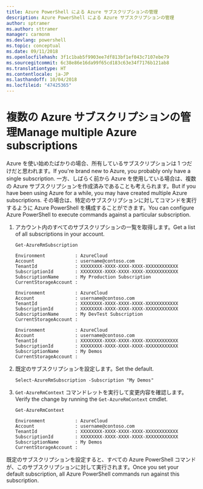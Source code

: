 ```yaml
---
title: Azure PowerShell による Azure サブスクリプションの管理
description: Azure PowerShell による Azure サブスクリプションの管理
author: sptramer
ms.author: sttramer
manager: carmonm
ms.devlang: powershell
ms.topic: conceptual
ms.date: 09/11/2018
ms.openlocfilehash: 3f1c1bab5f9903ee7df813bf1ef043c7107ebe79
ms.sourcegitcommit: 6c38e86e16da99f65cd183c63e34f7176b121ab8
ms.translationtype: HT
ms.contentlocale: ja-JP
ms.lasthandoff: 10/04/2018
ms.locfileid: "47425365"
---
```

# <a name="manage-multiple-azure-subscriptions"></a><span data-ttu-id="1c7aa-103">複数の Azure サブスクリプションの管理</span><span class="sxs-lookup"><span data-stu-id="1c7aa-103">Manage multiple Azure subscriptions</span></span>

<span data-ttu-id="1c7aa-104">Azure を使い始めたばかりの場合、所有しているサブスクリプションは 1 つだけだと思われます。</span><span class="sxs-lookup"><span data-stu-id="1c7aa-104">If you're brand new to Azure, you probably only have a single subscription.</span></span> <span data-ttu-id="1c7aa-105">一方、しばらく前から Azure を使用している場合は、複数の Azure サブスクリプションを作成済みであることも考えられます。</span><span class="sxs-lookup"><span data-stu-id="1c7aa-105">But if you have been using Azure for a while, you may have created multiple Azure subscriptions.</span></span> <span data-ttu-id="1c7aa-106">その場合は、特定のサブスクリプションに対してコマンドを実行するように Azure PowerShell を構成することができます。</span><span class="sxs-lookup"><span data-stu-id="1c7aa-106">You can configure Azure PowerShell to execute commands against a particular subscription.</span></span>

1. <span data-ttu-id="1c7aa-107">アカウント内のすべてのサブスクリプションの一覧を取得します。</span><span class="sxs-lookup"><span data-stu-id="1c7aa-107">Get a list of all subscriptions in your account.</span></span>

    ```azurepowershell-interactive
    Get-AzureRmSubscription
    ```

    ```output
    Environment           : AzureCloud
    Account               : username@contoso.com
    TenantId              : XXXXXXXX-XXXX-XXXX-XXXX-XXXXXXXXXXXX
    SubscriptionId        : XXXXXXXX-XXXX-XXXX-XXXX-XXXXXXXXXXXX
    SubscriptionName      : My Production Subscription
    CurrentStorageAccount :

    Environment           : AzureCloud
    Account               : username@contoso.com
    TenantId              : XXXXXXXX-XXXX-XXXX-XXXX-XXXXXXXXXXXX
    SubscriptionId        : XXXXXXXX-XXXX-XXXX-XXXX-XXXXXXXXXXXX
    SubscriptionName      : My DevTest Subscription
    CurrentStorageAccount :

    Environment           : AzureCloud
    Account               : username@contoso.com
    TenantId              : XXXXXXXX-XXXX-XXXX-XXXX-XXXXXXXXXXXX
    SubscriptionId        : XXXXXXXX-XXXX-XXXX-XXXX-XXXXXXXXXXXX
    SubscriptionName      : My Demos
    CurrentStorageAccount :
    ```

2. <span data-ttu-id="1c7aa-108">既定のサブスクリプションを設定します。</span><span class="sxs-lookup"><span data-stu-id="1c7aa-108">Set the default.</span></span>

    ```azurepowershell-interactive
    Select-AzureRmSubscription -Subscription "My Demos"
    ```

3. <span data-ttu-id="1c7aa-109">`Get-AzureRmContext` コマンドレットを実行して変更内容を確認します。</span><span class="sxs-lookup"><span data-stu-id="1c7aa-109">Verify the change by running the `Get-AzureRmContext` cmdlet.</span></span>

    ```azurepowershell-interactive
    Get-AzureRmContext
    ```

    ```output
    Environment           : AzureCloud
    Account               : username@contoso.com
    TenantId              : XXXXXXXX-XXXX-XXXX-XXXX-XXXXXXXXXXXX
    SubscriptionId        : XXXXXXXX-XXXX-XXXX-XXXX-XXXXXXXXXXXX
    SubscriptionName      : My Demos
    CurrentStorageAccount :
    ```

<span data-ttu-id="1c7aa-110">既定のサブスクリプションを設定すると、すべての Azure PowerShell コマンドが、このサブスクリプションに対して実行されます。</span><span class="sxs-lookup"><span data-stu-id="1c7aa-110">Once you set your default subscription, all Azure PowerShell commands run against this subscription.</span></span>
